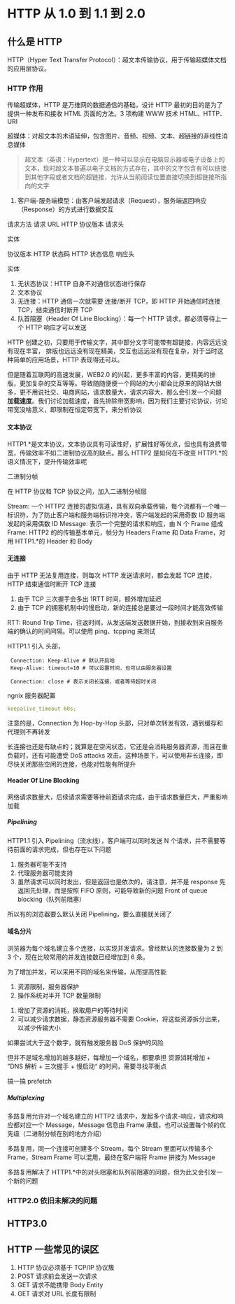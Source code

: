 # HTTP 从 1.0 到 1.1 到 2.0

## 什么是 HTTP

HTTP（Hyper Text Transfer Protocol）：超文本传输协议，用于传输超媒体文档的应用层协议。

### HTTP 作用

传输超媒体，HTTP 是万维网的数据通信的基础，设计 HTTP 最初的目的是为了提供一种发布和接收 HTML 页面的方法。3 项构建 WWW 技术 HTML、HTTP、URI

超媒体：对超文本的术语延伸，包含图片、音频、视频、文本、超链接的非线性消息媒体

> 超文本（英语：Hypertext）是一种可以显示在电脑显示器或电子设备上的文本，现时超文本普遍以电子文档的方式存在，其中的文字包含有可以链接到其他字段或者文档的超链接，允许从当前阅读位置直接切换到超链接所指向的文字

1. 客户端-服务端模型：由客户端发起请求（Request），服务端返回响应（Response）的方式进行数据交互

请求方法 请求 URL HTTP 协议版本
请求头

实体

协议版本 HTTP 状态码 HTTP 状态信息
响应头

实体

1. 无状态协议：HTTP 自身不对通信状态进行保存
2. 文本协议
3. 无连接：HTTP 通信一次就需要 连接/断开 TCP，即 HTTP 开始通信时连接 TCP，结束通信时断开 TCP
4. 队首阻塞（Header Of Line Blocking）：每一个 HTTP 请求，都必须等待上一个 HTTP 响应才可以发送

HTTP 创建之初，只要用于传输文字，其中部分文字可能带有超链接，内容远远没有现在丰富， 排版也远远没有现在精美，交互也远远没有现在复杂，对于当时这种简单的应用场景，HTTP 表现得还可以。

但是随着互联网的高速发展，WEB2.0 的兴起，更多丰富的内容，更精美的排版，更加复杂的交互等等。导致随随便便一个网站的大小都会比原来的网站大很多，更不用说社交、电商网站，请求数量大，请求内容大，那么会引发一个问题 **加载速度**。我们讨论加载速度，首先排除带宽影响，因为我们主要讨论协议，讨论带宽没啥意义，即限制在恒定带宽下，来分析协议

#### 文本协议

HTTP1.\*是文本协议，文本协议具有可读性好，扩展性好等优点，但也具有浪费带宽，传输效率不如二进制协议高的缺点。那么 HTTP2 是如何在不改变 HTTP1.\*的语义情况下，提升传输效率呢

二进制分帧

在 HTTP 协议和 TCP 协议之间，加入二进制分帧层

Stream: 一个 HTTP2 连接的虚拟信道，具有双向承载传输，每个流都有一个唯一标识符，为了防止客户端和服务端标识符冲突，客户端发起的采用奇数 ID 服务端发起的采用偶数 ID
Message: 表示一个完整的请求和响应，由 N 个 Frame 组成
Frame: HTTP2 的的传输基本单元，帧分为 Headers Frame 和 Data Frame，对用 HTTP1.\*的 Header 和 Body

#### 无连接

由于 HTTP 无法复用连接，则每次 HTTP 发送请求时，都会发起 TCP 连接，HTTP 结束通信时断开 TCP 连接

1. 由于 TCP 三次握手会多出 1RTT 时间，额外增加延迟
2. 由于 TCP 的拥塞机制中的慢启动，新的连接总是要过一段时间才能高效传输

RTT: Round Trip Time，往返时间，从发送端发送数据开始，到接收到来自服务端的确认的时间间隔。可以使用 ping、tcpping 来测试

HTTP1.1 引入 头部，

```text
 Connection: Keep-Alive # 默认开启哈
 Keep-Alive: timeout=10 # 可以设置时间，也可以由服务器设置

 Connection: close # 表示关闭长连接，或者等待超时关闭
```

ngnix 服务器配置

```yaml
keepalive_timeout 60s;
```

注意的是，Connection 为 Hop-by-Hop 头部，只对单次转发有效，遇到缓存和代理则不再转发

长连接也还是有缺点的；就算是在空闲状态，它还是会消耗服务器资源，而且在重负载时，还有可能遭受 DoS attacks 攻击。这种场景下，可以使用非长连接，即尽快关闭那些空闲的连接，也能对性能有所提升

#### Header Of Line Blocking

网络请求数量大，后续请求需要等待前面请求完成，由于请求数量巨大，严重影响加载

##### Pipelining

HTTP1.1 引入 Pipelining（流水线），客户端可以同时发送 N 个请求，并不需要等待前面的请求完成，但也存在以下问题

1. 服务器可能不支持
2. 代理服务器可能支持
3. 虽然请求可以同时发出，但是返回也是依次的，请注意，并不是 response 先返回先处理，而是按照 FIFO 原则，可能导致新的问题 Front of queue blocking（队列前阻塞）

所以有的浏览器要么默认关闭 Pipelining，要么直接就关闭了

[](https://www.chromium.org/developers/design-documents/network-stack/http-pipelining)

#### 域名分片

浏览器为每个域名建立多个连接，以实现并发请求。曾经默认的连接数量为 2 到 3 个，现在比较常用的并发连接数已经增加到 6 条。

为了增加并发，可以采用不同的域名来传输，从而提高性能

1. 资源限制，服务器保护
2. 操作系统对半开 TCP 数量限制

>

1. 增加了资源的消耗，换取用户的等待时间
2. 可以减少请求数据，静态资源服务器不需要 Cookie，将这些资源拆分出来，以减少传输大小

如果尝试大于这个数字，就有触发服务器 DoS 保护的风险

但并不是域名增加的越多越好，每增加一个域名，都要承担 资源消耗增加 + ”DNS 解析 + 三次握手 + 慢启动“ 的时间，需要寻找平衡点

搞一搞 prefetch

##### Multiplexing

多路复用允许对一个域名建立的 HTTP2 请求中，发起多个请求-响应，请求和响应都对应一个 Message，Message 信息由 Frame 承载，也可以设置每个帧的优先级（二进制分帧在别的地方介绍）

多路复用，同一个连接可创建多个 Stream，每个 Stream 里面可以传输多个 Frame，Stream Frame 可以混用，最终在客户端将 Frame 拼接为 Message

多路复用解决了 HTTP1.\*中的对头阻塞和队列前阻塞的问题，但为此又会引发一个新的问题

### HTTP2.0 依旧未解决的问题

## HTTP3.0

## HTTP 一些常见的误区

1. HTTP 协议必须基于 TCP/IP 协议簇
2. POST 请求前会发送一次请求
3. GET 请求不能携带 Body Entity
4. GET 请求对 URL 长度有限制
